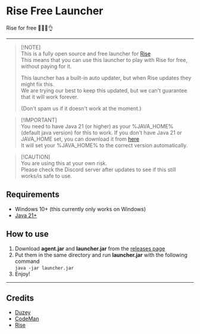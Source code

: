 # Rise Free Launcher
 Rise for free 🤑🤑🙏👌

---

> [!NOTE]\
> This is a fully open source and free launcher for [Rise](https://vantage.rip/#products)<br>
> This means that you can use this launcher to play with Rise for free, without paying for it.<br>
> 
> This launcher has a built-in auto updater, but when Rise updates they might fix this.<br>
> We are trying our best to keep this updated, but we can't guarantee that it will work forever.<br>
>
> (Don't spam us if it doesn't work at the moment.)

> [!IMPORTANT]\
> You need to have Java 21 (or higher) as your %JAVA_HOME% (default java version) for this to work.
> If you don't have Java 21 or JAVA_HOME set, you can download it from [here](https://www.oracle.com/java/technologies/javase/jdk21-archive-downloads.html)<br>
> It will set your %JAVA_HOME% to the correct version automatically.

> [!CAUTION]\
> You are using this at your own risk.<br>
> Please check the Discord server after updates to see if this still works/is safe to use.<br>

## Requirements
- Windows 10+ (this currently only works on Windows)
- [Java 21+](https://www.oracle.com/java/technologies/javase/jdk21-archive-downloads.html)

## How to use
1. Download **agent.jar** and **launcher.jar** from the [releases page](https://github.com/DuzeyYT/RiseFreeLauncher/releases)
2. Put them in the same directory and run **launcher.jar** with the following command<br>
```java -jar launcher.jar```
3. Enjoy!
---

## Credits
- [Duzey](https://github.com/DuzeyYT)
- [CodeMan](https://github.com/CodeManDev)
- [Rise](https://riseclient.com)